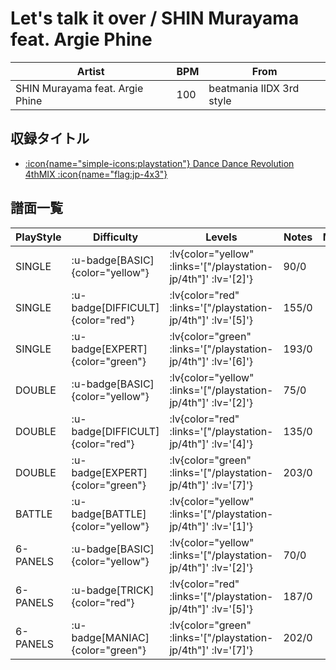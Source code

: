 # Let's talk it over / SHIN Murayama feat. Argie Phine

|Artist|BPM|From|
|------|---|----|
|SHIN Murayama feat. Argie Phine|100|beatmania IIDX 3rd style|

## 収録タイトル

- [ :icon{name="simple-icons:playstation"} Dance Dance Revolution 4thMIX :icon{name="flag:jp-4x3"} ](/playstation-jp/4th)

## 譜面一覧

|PlayStyle|Difficulty|Levels|Notes|Movie|
|---------|----------|------|-----|-----|
|SINGLE| :u-badge[BASIC]{color="yellow"} | :lv{color="yellow" :links='["/playstation-jp/4th"]' :lv='[2]'} |90/0||
|SINGLE| :u-badge[DIFFICULT]{color="red"} | :lv{color="red" :links='["/playstation-jp/4th"]' :lv='[5]'} |155/0||
|SINGLE| :u-badge[EXPERT]{color="green"} | :lv{color="green" :links='["/playstation-jp/4th"]' :lv='[6]'} |193/0||
|DOUBLE| :u-badge[BASIC]{color="yellow"} | :lv{color="yellow" :links='["/playstation-jp/4th"]' :lv='[2]'} |75/0||
|DOUBLE| :u-badge[DIFFICULT]{color="red"} | :lv{color="red" :links='["/playstation-jp/4th"]' :lv='[4]'} |135/0||
|DOUBLE| :u-badge[EXPERT]{color="green"} | :lv{color="green" :links='["/playstation-jp/4th"]' :lv='[7]'} |203/0||
|BATTLE| :u-badge[BATTLE]{color="yellow"} | :lv{color="yellow" :links='["/playstation-jp/4th"]' :lv='[1]'} |||
|6-PANELS| :u-badge[BASIC]{color="yellow"} | :lv{color="yellow" :links='["/playstation-jp/4th"]' :lv='[2]'} |70/0||
|6-PANELS| :u-badge[TRICK]{color="red"} | :lv{color="red" :links='["/playstation-jp/4th"]' :lv='[5]'} |187/0||
|6-PANELS| :u-badge[MANIAC]{color="green"} | :lv{color="green" :links='["/playstation-jp/4th"]' :lv='[7]'} |202/0||
